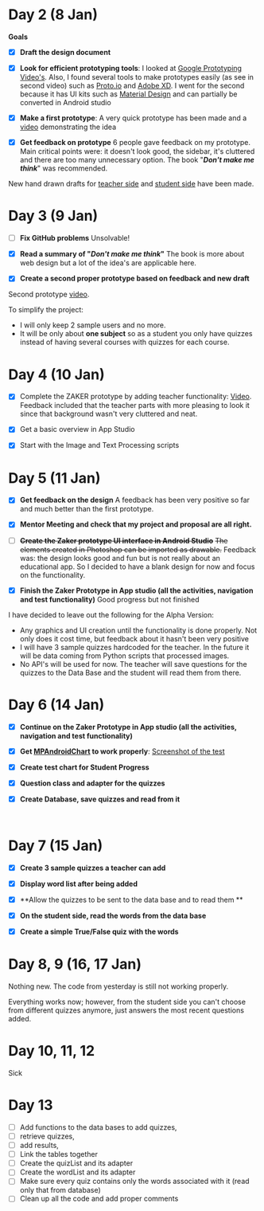 # Day 2 (8 Jan)

**Goals**

- [x] **Draft the design document**

- [x] **Look for efficient prototyping tools**: I looked at [Google Prototyping Video's](https://www.youtube.com/watch?v=JMjozqJS44M&t=1s). Also, I found several tools to make prototypes easily (as see in second video) such as [Proto.io](https://proto.io/) and [Adobe XD](https://www.adobe.com/products/xd/ui-design-kits.html). I went for the second because it has UI kits such as [Material Design](https://material.io/) and can partially be converted in Android studio

- [x] **Make a first prototype**: A very quick prototype has been made and a [video](https://www.youtube.com/watch?v=p5YkaQjKWw0&feature=youtu.be) demonstrating the idea

- [x] **Get feedback on prototype**
      6 people gave feedback on my prototype. Main critical points were: it doesn't look good, the sidebar, it's cluttered and there are too many unnecessary option. 
      The book "***Don't make me think***" was recommended.



New hand drawn drafts for [teacher side](https://github.com/artix15/Project-NAS/blob/master/Prototypes/Zaker%20Adventure%20Prototype/Draft%20Teacher%20side.jpg) and [student side](https://github.com/artix15/Project-NAS/blob/master/Prototypes/Zaker%20Adventure%20Prototype/Draft%20student%20side.jpg) have been made.



# Day 3 (9 Jan)

- [ ] **Fix GitHub problems**
      Unsolvable! 

- [x] **Read a summary of "*Don't make me think*"**
      The book is more about web design but a lot of the idea's are applicable here.

- [x] **Create a second proper prototype based on feedback and new draft**

Second prototype [video](https://www.youtube.com/watch?v=dPi2C28WYpQ&feature=youtu.be&fbclid=IwAR1snFk3T4RJoFFlXDoGs7b4SqR7w5wlb-OdB_xoOOzI8z6aajFOlQEQEVU). 

To simplify the project: 

- I will only keep 2 sample users and no more.
- It will be only about **one subject** so as a student you only have quizzes instead of having several courses with quizzes for each course.



# Day 4 (10 Jan) 

- [x] Complete the ZAKER prototype by adding teacher functionality: [Video](https://youtu.be/h-DTupYigps). Feedback included that the teacher parts with more pleasing to look it since that background wasn't very cluttered and neat.

- [x] Get a basic overview in App Studio 

- [x] Start with the Image and Text Processing scripts




# Day 5 (11 Jan)

- [x] **Get feedback on the design**
      A feedback has been very positive so far and much better than the first prototype.
- [x] **Mentor Meeting and check that my project and proposal are all right.**
- [ ] ~~**Create the Zaker prototype UI interface in Android Studio**~~
      ~~The elements created in Photoshop can be imported as drawable.~~ Feedback was: the design looks good and fun but is not really about an educational app. So I decided to have a blank design for now and  focus on the functionality.
- [x] **Finish the Zaker Prototype in App studio (all the activities, navigation and test functionality)**
      Good progress but not finished


I have decided to leave out the following for the Alpha Version:

- Any graphics and UI creation until the functionality is done properly. Not only does it cost time, but feedback about it hasn't been very positive
- I will have 3 sample quizzes hardcoded for the teacher. In the future it will be data coming from Python scripts that processed images.
- No API's will be used for now. The teacher will save questions for the quizzes to the Data Base and the student will read them from there.

# Day 6 (14 Jan)

- [x] **Continue on the Zaker Prototype in App studio (all the activities, navigation and test functionality)**

- [x] **Get [MPAndroidChart](https://github.com/PhilJay/MPAndroidChart) to work properly**: [Screenshot of the test](https://github.com/artix15/Project-NAS/blob/master/Documentation/BasicLineChart.png)

- [x] **Create test chart for Student Progress**

- [x] **Question class and adapter for the quizzes**

- [x] **Create Database, save quizzes and read from it**

      ​


# Day 7 (15 Jan)

- [x] **Create 3 sample quizzes a teacher can add**
- [x] **Display word list after being added**
- [x] **Allow the quizzes to be sent to the data base and to read them **
- [x] **On the student side, read the words from the data base**
- [x] **Create a simple True/False quiz with the words**




# Day 8, 9 (16, 17 Jan)

Nothing new. The code from yesterday is still not working properly. 

Everything works now; however, from the student side you can't choose from different quizzes anymore, just answers the most recent questions added.



# Day 10, 11, 12

Sick



# Day 13 

- [ ] Add functions to the data bases to add quizzes, 
- [ ] retrieve quizzes, 
- [ ] add results,
- [ ] Link the tables together
- [ ] Create the quizList and its adapter
- [ ] Create the wordList and its adapter
- [ ] Make sure every quiz contains only the words associated with it (read only that from database)
- [ ] Clean up all the code and add proper comments